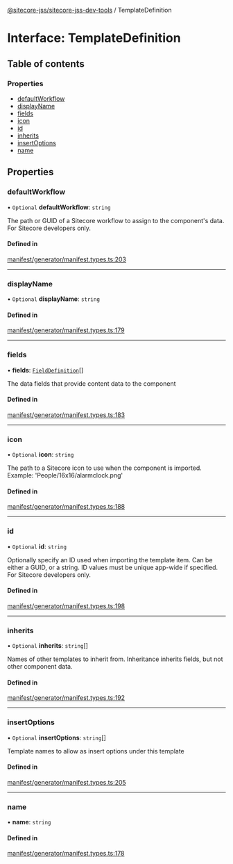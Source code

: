 [@sitecore-jss/sitecore-jss-dev-tools](../README.md) / TemplateDefinition

# Interface: TemplateDefinition

## Table of contents

### Properties

- [defaultWorkflow](TemplateDefinition.md#defaultworkflow)
- [displayName](TemplateDefinition.md#displayname)
- [fields](TemplateDefinition.md#fields)
- [icon](TemplateDefinition.md#icon)
- [id](TemplateDefinition.md#id)
- [inherits](TemplateDefinition.md#inherits)
- [insertOptions](TemplateDefinition.md#insertoptions)
- [name](TemplateDefinition.md#name)

## Properties

### defaultWorkflow

• `Optional` **defaultWorkflow**: `string`

The path or GUID of a Sitecore workflow to assign to the component's data.
For Sitecore developers only.

#### Defined in

[manifest/generator/manifest.types.ts:203](https://github.com/Sitecore/jss/blob/f4095e05c/packages/sitecore-jss-dev-tools/src/manifest/generator/manifest.types.ts#L203)

___

### displayName

• `Optional` **displayName**: `string`

#### Defined in

[manifest/generator/manifest.types.ts:179](https://github.com/Sitecore/jss/blob/f4095e05c/packages/sitecore-jss-dev-tools/src/manifest/generator/manifest.types.ts#L179)

___

### fields

• **fields**: [`FieldDefinition`](FieldDefinition.md)[]

The data fields that provide content data to the component

#### Defined in

[manifest/generator/manifest.types.ts:183](https://github.com/Sitecore/jss/blob/f4095e05c/packages/sitecore-jss-dev-tools/src/manifest/generator/manifest.types.ts#L183)

___

### icon

• `Optional` **icon**: `string`

The path to a Sitecore icon to use when the component is imported.
Example: 'People/16x16/alarmclock.png'

#### Defined in

[manifest/generator/manifest.types.ts:188](https://github.com/Sitecore/jss/blob/f4095e05c/packages/sitecore-jss-dev-tools/src/manifest/generator/manifest.types.ts#L188)

___

### id

• `Optional` **id**: `string`

Optionally specify an ID used when importing the template item.
Can be either a GUID, or a string. ID values must be unique app-wide if specified.
For Sitecore developers only.

#### Defined in

[manifest/generator/manifest.types.ts:198](https://github.com/Sitecore/jss/blob/f4095e05c/packages/sitecore-jss-dev-tools/src/manifest/generator/manifest.types.ts#L198)

___

### inherits

• `Optional` **inherits**: `string`[]

Names of other templates to inherit from. Inheritance inherits fields, but not other component data.

#### Defined in

[manifest/generator/manifest.types.ts:192](https://github.com/Sitecore/jss/blob/f4095e05c/packages/sitecore-jss-dev-tools/src/manifest/generator/manifest.types.ts#L192)

___

### insertOptions

• `Optional` **insertOptions**: `string`[]

Template names to allow as insert options under this template

#### Defined in

[manifest/generator/manifest.types.ts:205](https://github.com/Sitecore/jss/blob/f4095e05c/packages/sitecore-jss-dev-tools/src/manifest/generator/manifest.types.ts#L205)

___

### name

• **name**: `string`

#### Defined in

[manifest/generator/manifest.types.ts:178](https://github.com/Sitecore/jss/blob/f4095e05c/packages/sitecore-jss-dev-tools/src/manifest/generator/manifest.types.ts#L178)
